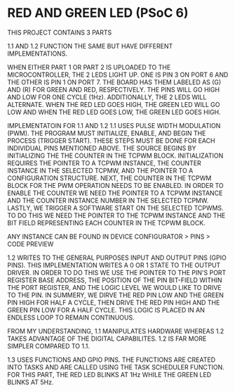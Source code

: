 # RED AND GREEN LED (PSoC 6)

THIS PROJECT CONTAINS 3 PARTS

1.1 AND 1.2 FUNCTION THE SAME BUT HAVE DIFFERENT IMPLEMENTATIONS.

WHEN EITHER PART 1 OR PART 2 IS UPLOADED TO THE MICROCONTROLLER, THE 2 LEDS LIGHT UP. ONE IS PIN 3 ON PORT 6 AND THE OTHER IS PIN 1 ON PORT 7. THE BOARD HAS THEM LABELED AS (G) AND (R) FOR GREEN AND RED, RESPECTIVELY. THE PINS WILL GO HIGH AND LOW FOR ONE CYCLE (1Hz). ADDITIONALLY, THE 2 LEDS WILL ALTERNATE. WHEN THE RED LED GOES HIGH, THE GREEN LED WILL GO LOW AND WHEN THE RED LED GOES LOW, THE GREEN LED GOES HIGH.

IMPLEMENTATOIN FOR 1.1 AND 1.2
1.1 USES PULSE WIDTH MODULATION (PWM). THE PROGRAM MUST INITIALIZE, ENABLE, AND BEGIN THE PROCESS (TRIGGER START). THESE STEPS MUST BE DONE FOR EACH INDIVIDUAL PINS MENTIONED ABOVE. THE SOURCE BEGINS BY INITIALIZING THE THE COUNTER IN THE TCPWM BLOCK. INITIALIZATION REQUIRES THE POINTER TO A TCPWM INSTANCE, THE COUNTER INSTANCE IN THE SELECTED TCPMW, AND THE POINTER TO A CONFIGURATION STRUCTURE. NEXT, THE COUNTER IN THE TCPWM BLOCK FOR THE PWM OPERATION NEEDS TO BE ENABLED. IN ORDER TO ENABLE THE COUNTER WE NEED THE POINTER TO A TCPWM INSTANCE AND THE COUNTER INSTANCE NUMBER IN THE SELECTED TCPMW. LASTLY, WE TRIGGER A SOFTWARE START ON THE SELECTED TCPWMS. TO DO THIS WE NEED THE POINTER TO THE TCPWM INSTANCE AND THE BIT FIELD REPRESENTING EACH COUNTER IN THE TCPWM BLOCK.

ANY INSTANCE CAN BE FOUND IN DEVICE CONFIGURATOR > PINS > CODE PREVIEW

1.2 WRITES TO THE GENERAL PURPOSES INPUT AND OUTPUT PINS (GPIO PINS). THIS IMPLEMENTATION WRITES A 0 OR 1 STATE TO THE OUTPUT DRIVER. IN ORDER TO DO THIS WE USE THE POINTER TO THE PIN'S PORT REGISTER BASE ADDRESS, THE POSITION OF THE PIN BIT-FIELD WITHIN THE PORT REGISTER, AND THE LOGIC LEVEL WE WOULD LIKE TO DRIVE TO THE PIN. IN SUMMERY, WE DIRVE THE RED PIN LOW AND THE GREEN PIN HIGH FOR HALF A CYCLE, THEN DRIVE THE RED PIN HIGH AND THE GREEN PIN LOW FOR A HALF CYCLE. THIS LOGIC IS PLACED IN AN ENDLESS LOOP TO REMAIN CONTINUOUS.

FROM MY UNDERSTANDING, 1.1 MANIPULATES HARDWARE WHEREAS 1.2 TAKES ADVANTAGE OF THE DIGITAL CAPABILITES. 1.2 IS FAR MORE SIMPLER COMPARED TO 1.1.

1.3 USES FUNCTIONS AND GPIO PINS. THE FUNCTIONS ARE CREATED INTO TASKS AND ARE CALLED USING THE TASK SCHEDULER FUNCTION. FOR THIS PART, THE RED LED BLINKS AT 1Hz WHILE THE GREEN LED BLINKS AT 5Hz.
